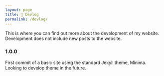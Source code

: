 ```yaml
---
layout: page
title: 💾 Devlog
permalink: /devlog/
---
```


This is where you can find out more about the development of my website. Development does not include new posts to the website.

### **1.0.0**

First commit of a basic site using the standard Jekyll theme, Minima. Looking to develop theme in the future.
